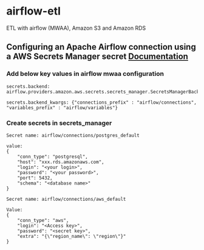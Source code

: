# airflow-etl
ETL with airflow (MWAA), Amazon S3 and Amazon RDS 



## Configuring an Apache Airflow connection using a AWS Secrets Manager secret [Documentation](https://docs.aws.amazon.com/mwaa/latest/userguide/connections-secrets-manager.html#connections-sm-policy)

### Add below key values in airflow mwaa configuration 
```
secrets.backend: airflow.providers.amazon.aws.secrets.secrets_manager.SecretsManagerBackend

secrets.backend_kwargs: {"connections_prefix" : "airflow/connections", "variables_prefix" : "airflow/variables"}

```

### Create secrets in secrets_manager 
```
Secret name: airflow/connections/postgres_default
```
```
value: 
{
    "conn_type": "postgresql",
    "host": "xxx.rds.amazonaws.com",
    "login": "<your login>",
    "password": "<your password>",
    "port": 5432,
    "schema": "<database name>"
}
```

```
Secret name: airflow/connections/aws_default
```
```
Value:
{
    "conn_type": "aws",
    "login": "<Access key>",
    "password": "<secret key>",
    "extra": "{\"region_name\": \"region\"}"
}
```

